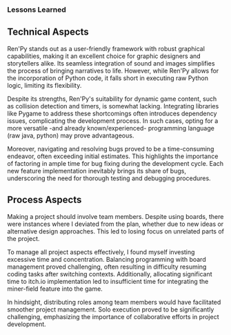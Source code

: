 ### Lessons Learned

## Technical Aspects

Ren'Py stands out as a user-friendly framework with robust graphical capabilities, making it an excellent choice for graphic designers and storytellers alike. Its seamless integration of sound and images simplifies the process of bringing narratives to life. However, while Ren'Py allows for the incorporation of Python code, it falls short in executing raw Python logic, limiting its flexibility.

Despite its strengths, Ren'Py's suitability for dynamic game content, such as collision detection and timers, is somewhat lacking. Integrating libraries like Pygame to address these shortcomings often introduces dependency issues, complicating the development process. In such cases, opting for a more versatile -and already known/experienced- programming language (raw java, python) may prove advantageous.

Moreover, navigating and resolving bugs proved to be a time-consuming endeavor, often exceeding initial estimates. This highlights the importance of factoring in ample time for bug fixing during the development cycle. Each new feature implementation inevitably brings its share of bugs, underscoring the need for thorough testing and debugging procedures.

## Process Aspects

Making a project should involve team members. Despite using boards, there were instances where I deviated from the plan, whether due to new ideas or alternative design approaches. This led to losing focus on unrelated parts of the project.

To manage all project aspects effectively, I found myself investing excessive time and concentration. Balancing programming with board management proved challenging, often resulting in difficulty resuming coding tasks after switching contexts. Additionally, allocating significant time to itch.io implementation led to insufficient time for integrating the miner-field feature into the game.

In hindsight, distributing roles among team members would have facilitated smoother project management. Solo execution proved to be significantly challenging, emphasizing the importance of collaborative efforts in project development.